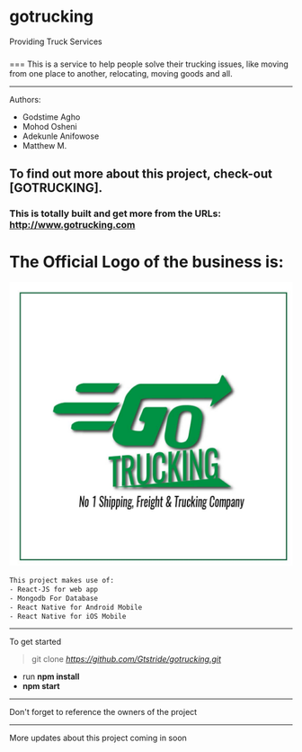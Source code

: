 # gotrucking

Providing Truck Services

###

===
This is a service to help people solve their trucking issues, like moving from one place to another, relocating, moving goods and all.

---

Authors:
- Godstime Agho
- Mohod Osheni
- Adekunle Anifowose
- Matthew M.

## To find out more about this project, check-out [GOTRUCKING].

### This is totally built and get more from the URLs: <http://www.gotrucking.com>

# The Official Logo of the business is: 
![Official Logo](assets/images/logo.jpeg)

```
This project makes use of:
- React-JS for web app
- Mongodb For Database
- React Native for Android Mobile
- React Native for iOS Mobile
```

---

To get started

> git clone _https://github.com/Gtstride/gotrucking.git_
- run **npm install**
- **npm start**

---
Don't forget to reference the owners of the project

---
More updates about this project coming in soon
